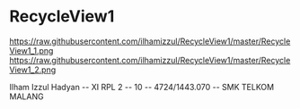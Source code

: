 # RecycleView1

https://raw.githubusercontent.com/ilhamizzul/RecycleView1/master/RecycleView1_1.png
https://raw.githubusercontent.com/ilhamizzul/RecycleView1/master/RecycleView1_2.png

 Ilham Izzul Hadyan -- XI RPL 2 -- 10 -- 4724/1443.070 -- SMK TELKOM MALANG
